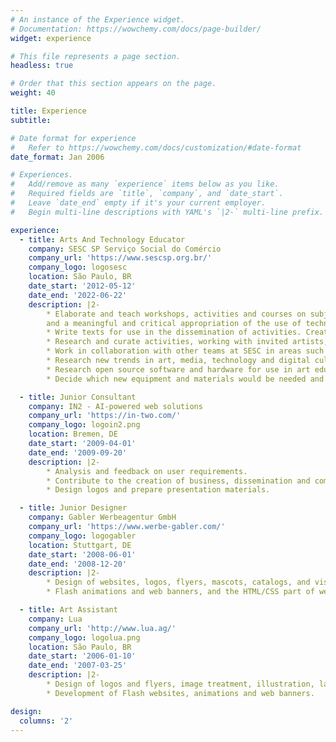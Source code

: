```yaml
---
# An instance of the Experience widget.
# Documentation: https://wowchemy.com/docs/page-builder/
widget: experience

# This file represents a page section.
headless: true

# Order that this section appears on the page.
weight: 40

title: Experience
subtitle:

# Date format for experience
#   Refer to https://wowchemy.com/docs/customization/#date-format
date_format: Jan 2006

# Experiences.
#   Add/remove as many `experience` items below as you like.
#   Required fields are `title`, `company`, and `date_start`.
#   Leave `date_end` empty if it's your current employer.
#   Begin multi-line descriptions with YAML's `|2-` multi-line prefix.

experience:
  - title: Arts And Technology Educator
    company: SESC SP Serviço Social do Comércio
    company_url: 'https://www.sescsp.org.br/'
    company_logo: logosesc
    location: São Paulo, BR
    date_start: '2012-05-12'
    date_end: '2022-06-22'
    description: |2-
        * Elaborate and teach workshops, activities and courses on subjects related to arts, culture, technology and digital literacy for all age groups. Promote social inclusion
        and a meaningful and critical appropriation of the use of technology.
        * Write texts for use in the dissemination of activities. Create materials for online activities, including photography and graphics, and editing and narrating videos.
        * Research and curate activities, working with invited artists, teachers and specialists to adapt these activities taking into consideration the institution’s and the public’s needs.
        * Work in collaboration with other teams at SESC in areas such as social development, after school programs, youth group, music, tourism, sports, literature.
        * Research new trends in art, media, technology and digital culture.
        * Research open source software and hardware for use in art education, digital literacy, digital fabrication, game design, graphic arts, science.
        * Decide which new equipment and materials would be needed and acquired.

  - title: Junior Consultant
    company: IN2 - AI-powered web solutions
    company_url: 'https://in-two.com/'
    company_logo: logoin2.png
    location: Bremen, DE
    date_start: '2009-04-01'
    date_end: '2009-09-20'
    description: |2-
        * Analysis and feedback on user requirements.
        * Contribute to the creation of business, dissemination and communication plans.
        * Design logos and prepare presentation materials.

  - title: Junior Designer
    company: Gabler Werbeagentur GmbH
    company_url: 'https://www.werbe-gabler.com/'
    company_logo: logogabler
    location: Stuttgart, DE
    date_start: '2008-06-01'
    date_end: '2008-12-20'
    description: |2-
        * Design of websites, logos, flyers, mascots, catalogs, and visual identity.
        * Flash animations and web banners, and the HTML/CSS part of websites.

  - title: Art Assistant
    company: Lua
    company_url: 'http://www.lua.ag/'
    company_logo: logolua.png
    location: São Paulo, BR
    date_start: '2006-01-10'
    date_end: '2007-03-25'
    description: |2-
        * Design of logos and flyers, image treatment, illustration, layout.
        * Development of Flash websites, animations and web banners.

design:
  columns: '2'
---
```

